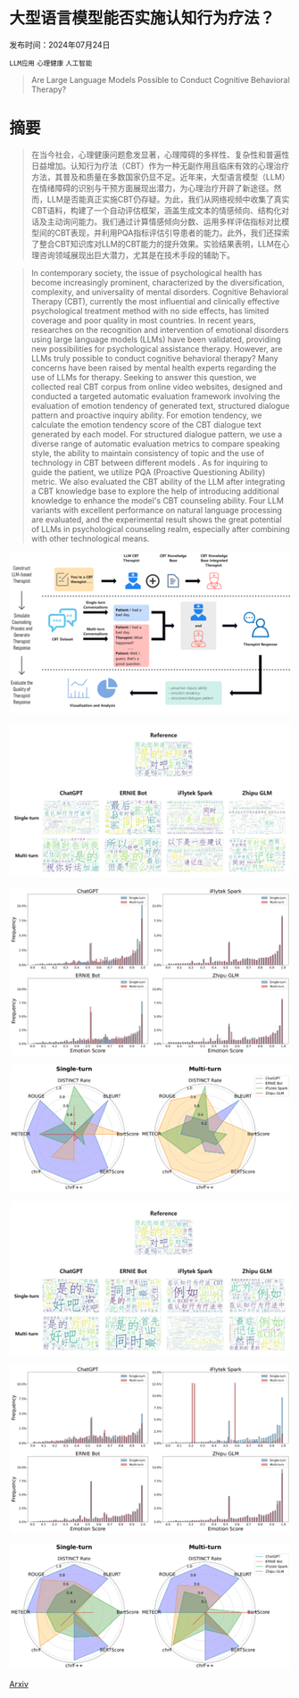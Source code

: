 # 大型语言模型能否实施认知行为疗法？

发布时间：2024年07月24日

`LLM应用` `心理健康` `人工智能`

> Are Large Language Models Possible to Conduct Cognitive Behavioral Therapy?

# 摘要

> 在当今社会，心理健康问题愈发显著，心理障碍的多样性、复杂性和普遍性日益增加。认知行为疗法（CBT）作为一种无副作用且临床有效的心理治疗方法，其普及和质量在多数国家仍显不足。近年来，大型语言模型（LLM）在情绪障碍的识别与干预方面展现出潜力，为心理治疗开辟了新途径。然而，LLM是否能真正实施CBT仍存疑。为此，我们从网络视频中收集了真实CBT语料，构建了一个自动评估框架，涵盖生成文本的情感倾向、结构化对话及主动询问能力。我们通过计算情感倾向分数、运用多样评估指标对比模型间的CBT表现，并利用PQA指标评估引导患者的能力。此外，我们还探索了整合CBT知识库对LLM的CBT能力的提升效果。实验结果表明，LLM在心理咨询领域展现出巨大潜力，尤其是在技术手段的辅助下。

> In contemporary society, the issue of psychological health has become increasingly prominent, characterized by the diversification, complexity, and universality of mental disorders. Cognitive Behavioral Therapy (CBT), currently the most influential and clinically effective psychological treatment method with no side effects, has limited coverage and poor quality in most countries. In recent years, researches on the recognition and intervention of emotional disorders using large language models (LLMs) have been validated, providing new possibilities for psychological assistance therapy. However, are LLMs truly possible to conduct cognitive behavioral therapy? Many concerns have been raised by mental health experts regarding the use of LLMs for therapy. Seeking to answer this question, we collected real CBT corpus from online video websites, designed and conducted a targeted automatic evaluation framework involving the evaluation of emotion tendency of generated text, structured dialogue pattern and proactive inquiry ability. For emotion tendency, we calculate the emotion tendency score of the CBT dialogue text generated by each model. For structured dialogue pattern, we use a diverse range of automatic evaluation metrics to compare speaking style, the ability to maintain consistency of topic and the use of technology in CBT between different models . As for inquiring to guide the patient, we utilize PQA (Proactive Questioning Ability) metric. We also evaluated the CBT ability of the LLM after integrating a CBT knowledge base to explore the help of introducing additional knowledge to enhance the model's CBT counseling ability. Four LLM variants with excellent performance on natural language processing are evaluated, and the experimental result shows the great potential of LLMs in psychological counseling realm, especially after combining with other technological means.

![大型语言模型能否实施认知行为疗法？](../../../paper_images/2407.17730/x1.png)

![大型语言模型能否实施认知行为疗法？](../../../paper_images/2407.17730/x2.png)

![大型语言模型能否实施认知行为疗法？](../../../paper_images/2407.17730/x3.png)

![大型语言模型能否实施认知行为疗法？](../../../paper_images/2407.17730/x4.png)

![大型语言模型能否实施认知行为疗法？](../../../paper_images/2407.17730/x5.png)

![大型语言模型能否实施认知行为疗法？](../../../paper_images/2407.17730/x6.png)

![大型语言模型能否实施认知行为疗法？](../../../paper_images/2407.17730/x7.png)

[Arxiv](https://arxiv.org/abs/2407.17730)